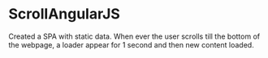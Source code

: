 # ScrollAngularJS

Created a SPA with static data.
When ever the user scrolls till the bottom of the webpage, a loader appear for 1 second and then new content loaded.
